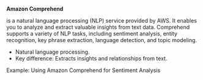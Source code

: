 **Amazon Comprehend**

is a natural language processing (NLP) service provided by AWS. It enables you to analyze and extract valuable insights from text data. Comprehend supports a variety of NLP tasks, including sentiment analysis, entity recognition, key phrase extraction, language detection, and topic modeling.

*   Natural language processing.
*   Key difference: Extracts insights and relationships from text.

Example: Using Amazon Comprehend for Sentiment Analysis